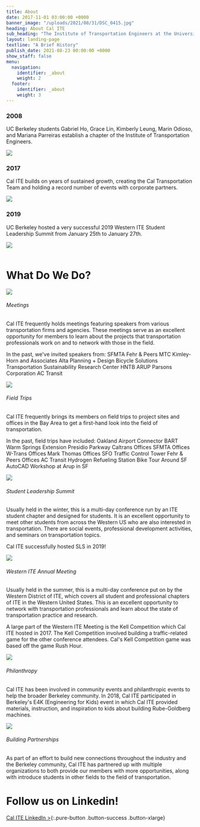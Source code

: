 ```yaml
---
title: About
date: 2017-11-01 03:00:00 +0000
banner_image: "/uploads/2021/08/31/DSC_0415.jpg"
heading: About Cal ITE
sub_heading: "The Institute of Transportation Engineers at the University of California, Berkeley, commonly known as Cal ITE, is an organization dedicated to fostering interest and providing opportunities in transportation engineering, planning and related fields."
layout: landing-page
textline: "A Brief History"
publish_date: 2021-08-23 00:00:00 +0000
show_staff: false
menu:
  navigation:
    identifier: _about
    weight: 2
  footer:
    identifier: _about
    weight: 3
---
```


<div class="grid grid-cols-1 sm:grid-cols-2 md:grid-cols-3 gap-6">
  <div>
    <h3>2008</h3>
    <p>UC Berkeley students Gabriel Ho, Grace Lin, Kimberly Leung, Marin Odioso, and Mariana Parreiras establish a chapter of the Institute of Transportation Engineers.</p>
    <img src="/uploads/2021/08/31/albuquerque-cal-ite-e1513761496554.jpg" />
  </div>
  <div>
    <h3>2017</h3>
    <p>Cal ITE builds on years of sustained growth, creating the Cal Transportation Team and holding a record number of events with corporate partners.</p>
    <img src="/uploads/2021/08/31/DSC_0761-640x400.jpg" />
  </div>
  <div>
    <h3>2019</h3>
    <p>UC Berkeley hosted a very successful 2019 Western ITE Student Leadership Summit from January 25th to January 27th.</p>
    <img src="/uploads/2021/08/31/IMG_4208-1.jpg" />
  </div>
</div>

<br>

# What Do We Do?

<div class="grid grid-cols-1 sm:grid-cols-4 gap-4 pb-2">
  <img src="/uploads/2021/08/31/IMG_7438.jpg" class="py-4" />
  <div class="sm:col-span-3">
    <h6 class="font-bold text-xl py-2">Meetings</h6>
    <p>Cal ITE frequently holds meetings featuring speakers from various transportation firms and agencies. These meetings serve as an excellent opportunity for members to learn about the projects that transportation professionals work on and to network with those in the field.</p>
    <p>In the past, we've invited speakers from:
    SFMTA
    Fehr & Peers
    MTC
    Kimley-Horn and Associates
    Alta Planning + Design
    Bicycle Solutions
    Transportation Sustainability Research Center
    HNTB
    ARUP
    Parsons Corporation
    AC Transit
    </p>
  </div>
</div>

<div class="grid grid-cols-1 sm:grid-cols-4 gap-4 pb-2">
  <img src="/uploads/2021/08/31/teamphoto.jpg" class="py-4" />
  <div class="sm:col-span-3">
    <h6 class="font-bold text-xl py-2">Field Trips</h6>
    <p>Cal ITE frequently brings its members on field trips to project sites and offices in the Bay Area to get a first-hand look into the field of transportation.</p>
    <p>In the past, field trips have included:
    Oakland Airport Connector
    BART Warm Springs Extension
    Presidio Parkway
    Caltrans Offices
    SFMTA Offices
    W-Trans Offices
    Mark Thomas Offices
    SFO Traffic Control Tower
    Fehr & Peers Offices
    AC Transit Hydrogen Refueling Station
    Bike Tour Around SF
    AutoCAD Workshop at Arup in SF
    </p>
  </div>
</div>

<div class="grid grid-cols-1 sm:grid-cols-4 gap-4 pb-2">
  <img src="/uploads/2021/08/31/IMG_4208-1.jpg" class="py-4" />
  <div class="sm:col-span-3">
    <h6 class="font-bold text-xl py-2">Student Leadership Summit</h6>
    <p>Usually held in the winter, this is a multi-day conference run by an ITE student chapter and designed for students. It is an excellent opportunity to meet other students from across the Western US who are also interested in transportation. There are social events, professional development activities, and seminars on transportation topics.</p>
    <p>Cal ITE successfully hosted SLS in 2019!</p>
  </div>
</div>

<div class="grid grid-cols-1 sm:grid-cols-4 gap-4 pb-2">
  <img src="/uploads/2021/08/31/trafficbowllol.jpg" class="py-4" />
  <div class="sm:col-span-3">
    <h6 class="font-bold text-xl py-2">Western ITE Annual Meeting</h6>
    <p>Usually held in the summer, this is a multi-day conference put on by the Western District of ITE, which covers all student and professional chapters of ITE in the Western United States. This is an excellent opportunity to network with transportation professionals and learn about the state of transportation practice and research.</p>
    <p>A large part of the Western ITE Meeting is the Kell Competition which Cal ITE hosted in 2017. The Kell Competition involved building a traffic-related game for the other conference attendees. Cal's Kell Competition game was based off the game Rush Hour.</p>
  </div>
</div>

<div class="grid grid-cols-1 sm:grid-cols-4 gap-4 pb-2">
  <img src="/uploads/2021/08/31/IMG_4898.jpg" class="py-4" />
  <div class="sm:col-span-3">
    <h6 class="font-bold text-xl py-2">Philanthropy</h6>
    <p>Cal ITE has been involved in community events and philanthropic events to help the broader Berkeley community. In 2018, Cal ITE participated in Berkeley's E4K (Engineering for Kids) event in which Cal ITE provided materials, instruction, and inspiration to kids about building Rube-Goldberg machines.</p>
  </div>
</div>

<div class="grid grid-cols-1 sm:grid-cols-4 gap-4 pb-2">
  <img src="/uploads/2021/08/31/Partnership-PhotoHQ.jpg" class="py-4" />
  <div class="sm:col-span-3">
    <h6 class="font-bold text-xl py-2">Building Partnerships</h6>
    <p>As part of an effort to build new connections throughout the industry and the Berkeley community, Cal ITE has partnered up with multiple organizations to both provide our members with more opportunities, along with introduce students in other fields to the field of transportation.</p>
  </div>
</div>

# Follow us on Linkedin!

[Cal ITE LinkedIn >](https://www.linkedin.com/company/cal-ite/){:.pure-button .button-success .button-xlarge}
